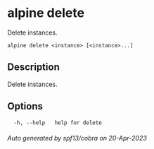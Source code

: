 # alpine delete

Delete instances.

```
alpine delete <instance> [<instance>...]
```

## Description

Delete instances.

## Options

```
  -h, --help   help for delete
```

###### Auto generated by spf13/cobra on 20-Apr-2023
